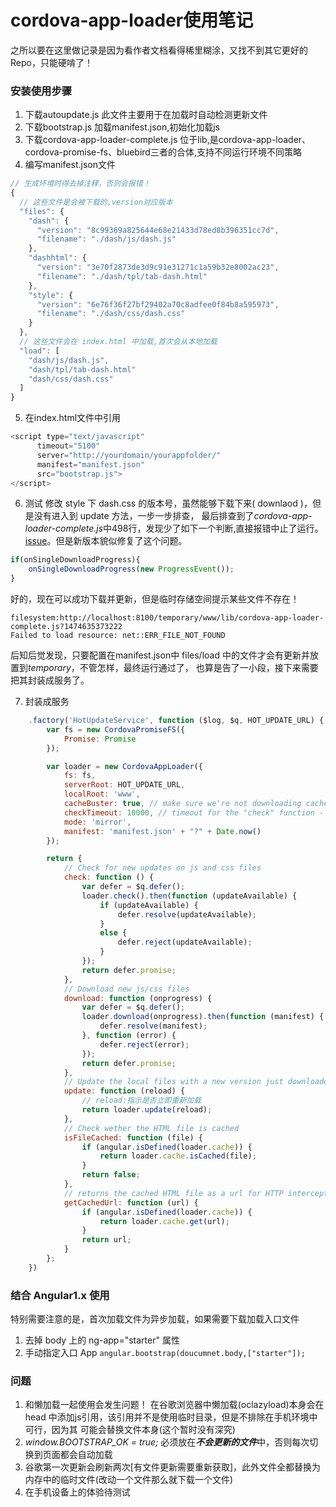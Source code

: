 # cordova-app-loader使用笔记
之所以要在这里做记录是因为看作者文档看得稀里糊涂，又找不到其它更好的Repo，只能硬啃了！

### 安装使用步骤
1. 下载autoupdate.js
   此文件主要用于在加载时自动检测更新文件
2. 下载bootstrap.js
   加载manifest.json,初始化加载js
3. 下载cordova-app-loader-complete.js
   位于lib,是cordova-app-loader、cordova-promise-fs、bluebird三者的合体,支持不同运行环境不同策略
4. 编写manifest.json文件

```javascript
// 生成环境时得去掉注释，否则会报错！
{
  // 这些文件是会被下载的,version对应版本
  "files": {
    "dash": {
      "version": "8c99369a825644e68e21433d78ed8b396351cc7d",
      "filename": "./dash/js/dash.js"
    },
    "dashhtml": {
      "version": "3e70f2873de3d9c91e31271c1a59b32e8002ac23",
      "filename": "./dash/tpl/tab-dash.html"
    },
    "style": {
      "version": "6e76f36f27bf29402a70c8adfee0f84b8a595973",
      "filename": "./dash/css/dash.css"
    }
  },
  // 这些文件会在 index.html 中加载,首次会从本地加载
  "load": [
    "dash/js/dash.js",
    "dash/tpl/tab-dash.html"
    "dash/css/dash.css"
  ]
}
```

5. 在index.html文件中引用

```javascript
<script type="text/javascript"
      timeout="5100"
      server="http://yourdomain/yourappfolder/"
      manifest="manifest.json"
      src="bootstrap.js">
</script>
```

6. 测试
修改 style 下 dash.css 的版本号，虽然能够下载下来( downlaod )，但是没有进入到 update 方法，一步一步排查，
最后排查到了*cordova-app-loader-complete.js*中498行，发现少了如下一个判断,直接报错中止了运行。
[issue](https://github.com/markmarijnissen/cordova-app-loader/issues/74)。但是新版本貌似修复了这个问题。

```javascript
if(onSingleDownloadProgress){
	onSingleDownloadProgress(new ProgressEvent());
}

```

好的，现在可以成功下载并更新，但是临时存储空间提示某些文件不存在！

```
filesystem:http://localhost:8100/temporary/www/lib/cordova-app-loader-complete.js?1474635373222
Failed to load resource: net::ERR_FILE_NOT_FOUND
```

后知后觉发现，只要配置在manifest.json中 files/load 中的文件才会有更新并放置到*temporary*，不管怎样，最终运行通过了，
也算是告了一小段，接下来需要把其封装成服务了。

7. 封装成服务
```javascript
    .factory('HotUpdateService', function ($log, $q, HOT_UPDATE_URL) {
        var fs = new CordovaPromiseFS({
            Promise: Promise
        });

        var loader = new CordovaAppLoader({
            fs: fs,
            serverRoot: HOT_UPDATE_URL,
            localRoot: 'www',
            cacheBuster: true, // make sure we're not downloading cached files.
            checkTimeout: 10000, // timeout for the "check" function - when you loose internet connection
            mode: 'mirror',
            manifest: 'manifest.json' + "?" + Date.now()
        });

        return {
            // Check for new updates on js and css files
            check: function () {
                var defer = $q.defer();
                loader.check().then(function (updateAvailable) {
                    if (updateAvailable) {
                        defer.resolve(updateAvailable);
                    }
                    else {
                        defer.reject(updateAvailable);
                    }
                });
                return defer.promise;
            },
            // Download new js/css files
            download: function (onprogress) {
                var defer = $q.defer();
                loader.download(onprogress).then(function (manifest) {
                    defer.resolve(manifest);
                }, function (error) {
                    defer.reject(error);
                });
                return defer.promise;
            },
            // Update the local files with a new version just downloaded
            update: function (reload) {
                // reload:指示是否立即重新加载
                return loader.update(reload);
            },
            // Check wether the HTML file is cached
            isFileCached: function (file) {
                if (angular.isDefined(loader.cache)) {
                    return loader.cache.isCached(file);
                }
                return false;
            },
            // returns the cached HTML file as a url for HTTP interceptor
            getCachedUrl: function (url) {
                if (angular.isDefined(loader.cache)) {
                    return loader.cache.get(url);
                }
                return url;
            }
        };
    })
```

### 结合 Angular1.x 使用
特别需要注意的是，首次加载文件为异步加载，如果需要下载加载入口文件
1. 去掉 body 上的 ng-app="starter" 属性
2. 手动指定入口 App ```angular.bootstrap(doucumnet.body,["starter"]);```


### 问题
1. 和懒加载一起使用会发生问题！
在谷歌浏览器中懒加载(oclazyload)本身会在 head 中添加js引用，该引用并不是使用临时目录，但是不排除在手机环境中可行，因为其
可能会替换文件本身(这个暂时没有深究)
2. *window.BOOTSTRAP_OK = true;* 必须放在***不会更新的文件***中，否则每次切换到页面都会自动加载
3. 谷歌第一次更新会刷新两次[有文件更新需要重新获取]，此外文件全都替换为内存中的临时文件(改动一个文件那么就下载一个文件)
4. 在手机设备上的体验待测试

